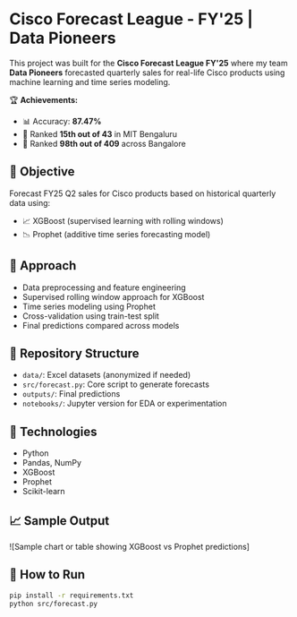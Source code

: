 # Cisco Forecast League - FY'25 | Data Pioneers

This project was built for the **Cisco Forecast League FY'25** where my team **Data Pioneers** forecasted quarterly sales for real-life Cisco products using machine learning and time series modeling.

🏆 **Achievements:**
- 📊 Accuracy: **87.47%**
- 🥉 Ranked **15th out of 43** in MIT Bengaluru
- 🏅 Ranked **98th out of 409** across Bangalore

## 📌 Objective
Forecast FY25 Q2 sales for Cisco products based on historical quarterly data using:
- 📈 XGBoost (supervised learning with rolling windows)
- 📉 Prophet (additive time series forecasting model)

## 🧠 Approach
- Data preprocessing and feature engineering
- Supervised rolling window approach for XGBoost
- Time series modeling using Prophet
- Cross-validation using train-test split
- Final predictions compared across models

## 📁 Repository Structure
- `data/`: Excel datasets (anonymized if needed)
- `src/forecast.py`: Core script to generate forecasts
- `outputs/`: Final predictions
- `notebooks/`: Jupyter version for EDA or experimentation

## 🔧 Technologies
- Python
- Pandas, NumPy
- XGBoost
- Prophet
- Scikit-learn

## 📈 Sample Output
![Sample chart or table showing XGBoost vs Prophet predictions]

## 🚀 How to Run
```bash
pip install -r requirements.txt
python src/forecast.py
